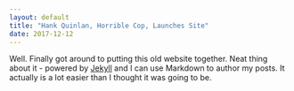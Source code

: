 ```yaml
---
layout: default
title: "Hank Quinlan, Horrible Cop, Launches Site"
date: 2017-12-12
---
```


Well. Finally got around to putting this old website together. Neat thing about it - powered by [Jekyll](http://jekyllrb.com) and I can use Markdown to author my posts. It actually is a lot easier than I thought it was going to be.
